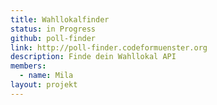```yaml
---
title: Wahllokalfinder
status: in Progress
github: poll-finder
link: http://poll-finder.codeformuenster.org
description: Finde dein Wahllokal API
members:
  - name: Mila
layout: projekt
---
```

